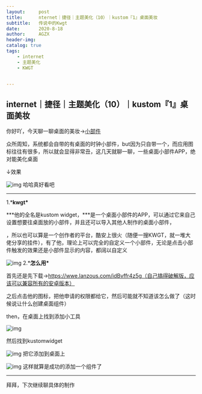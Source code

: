 ```yaml
---
layout:     post
title:      nternet｜捷径｜主题美化（10）｜kustom『1』桌面美妆
subtitle:   传说中的Kwgt
date:       2020-8-18
author:     AGZX
header-img: 
catalog: true
tags:
    - internet
    - 主题美化
    - KWGT


---
```


## internet｜捷径｜主题美化（10）｜kustom『1』桌面美妆

你好吖，今天聊一聊桌面的美妆→[小部件](https://mp.weixin.qq.com/s?__biz=MzI4Nzc2MzA3OQ==&mid=2247484383&idx=2&sn=2b8230beb153066a3807a764548d6961&scene=21#wechat_redirect)

众所周知，系统都会自带的有桌面的时钟小部件，but因为只自带一个，而应用图标往往有很多，所以就会显得非常丑，这几天就聊一聊，一些桌面小部件APP，绝对能美化桌面

↓效果

![img](https://mmbiz.qpic.cn/mmbiz_jpg/tMsLbdfwxoOh8LuAHcNHqyV4XxiaccouqA58icdaCkJ9icFc4t94xGGeOHW5Hsib3yLVspZkiazONxHwGiaOxRYPGu0A/640?wx_fmt=jpeg&tp=webp&wxfrom=5&wx_lazy=1&wx_co=1)
哈哈真好看吧



------

1.***kwgt\***



***他的全名是kustom widget，\***是一个桌面小部件的APP，可以通过它来自己设置想要往桌面放的小部件，并且还可以导入其他人制作的桌面小部件，

，所以也可以算是一个创作者的平台，酷安上很火（随便一搜KWGT，就一堆大佬分享的挂件），有了他，理论上可以完全的自定义一个小部件，无论是点击小部件触发的效果还是小部件显示的内容，都阔以自定义

![img](https://mmbiz.qpic.cn/mmbiz_jpg/tMsLbdfwxoOh8LuAHcNHqyV4XxiaccouqnFU7P3iaClggU4L7NWS0gGQLicltfSxATeh1ibqSiauC1q4KK6VaJGWpiaA/640?wx_fmt=jpeg&tp=webp&wxfrom=5&wx_lazy=1&wx_co=1)
2.***怎么用\***

首先还是先下载→https://wwe.lanzous.com/idBvffr4z5g（自己搞得破解版，应该可以兼容所有的安卓版本）

之后点击他的图标，把他申请的权限都给它，然后可能就不知道该怎么做了（这时候说让什么创建桌面组件）

then，在桌面上找到添加小工具

![img](https://mmbiz.qpic.cn/mmbiz_jpg/tMsLbdfwxoOh8LuAHcNHqyV4XxiaccouqdJFXibRK8cEL8lkvZnnbtUJpYiblT63xBK2Pm5bibyPSSibY3V6X0r8w5Q/640?wx_fmt=jpeg&tp=webp&wxfrom=5&wx_lazy=1&wx_co=1)

然后找到kustomwidget

![img](https://mmbiz.qpic.cn/mmbiz_jpg/tMsLbdfwxoOh8LuAHcNHqyV4XxiaccouqIKFUQpTSTCqMBoNJnlBKmGAictmVU4pCKNh4WiafB5ffJ1J9DvzyrP8A/640?wx_fmt=jpeg&tp=webp&wxfrom=5&wx_lazy=1&wx_co=1)
把它添加到桌面上

![img](https://mmbiz.qpic.cn/mmbiz_jpg/tMsLbdfwxoOh8LuAHcNHqyV4XxiaccouqL6TGZxG36Jichpp5pqhF341vMd3Lo3cZK3FmlZJyxDvzMCLzibHWnMPw/640?wx_fmt=jpeg&tp=webp&wxfrom=5&wx_lazy=1&wx_co=1)
这样就算是成功的添加一个组件了

------

拜拜，下次继续聊具体的制作






